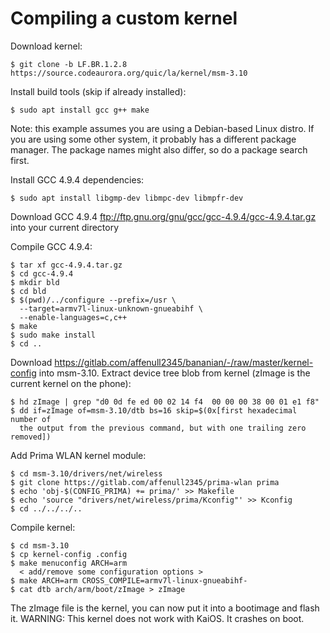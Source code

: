 # Compiling a custom kernel

Download kernel:

    $ git clone -b LF.BR.1.2.8 https://source.codeaurora.org/quic/la/kernel/msm-3.10

Install build tools (skip if already installed):

    $ sudo apt install gcc g++ make

Note: this example assumes you are using a Debian-based Linux distro. If you
are using some other system, it probably has a different package manager. The
package names might also differ, so do a package search first.

Install GCC 4.9.4 dependencies:

    $ sudo apt install libgmp-dev libmpc-dev libmpfr-dev

Download GCC 4.9.4 <ftp://ftp.gnu.org/gnu/gcc/gcc-4.9.4/gcc-4.9.4.tar.gz>
into your current directory

Compile GCC 4.9.4:

    $ tar xf gcc-4.9.4.tar.gz
    $ cd gcc-4.9.4
    $ mkdir bld
    $ cd bld
    $ $(pwd)/../configure --prefix=/usr \
      --target=armv7l-linux-unknown-gnueabihf \
      --enable-languages=c,c++
    $ make
    $ sudo make install
    $ cd ..

Download <https://gitlab.com/affenull2345/bananian/-/raw/master/kernel-config>
into msm-3.10.
Extract device tree blob from kernel (zImage is the current kernel on the
phone):

    $ hd zImage | grep "d0 0d fe ed 00 02 14 f4  00 00 00 38 00 01 e1 f8"
    $ dd if=zImage of=msm-3.10/dtb bs=16 skip=$(0x[first hexadecimal number of
      the output from the previous command, but with one trailing zero removed])

Add Prima WLAN kernel module:

    $ cd msm-3.10/drivers/net/wireless
    $ git clone https://gitlab.com/affenull2345/prima-wlan prima
    $ echo 'obj-$(CONFIG_PRIMA) += prima/' >> Makefile
    $ echo 'source "drivers/net/wireless/prima/Kconfig"' >> Kconfig
    $ cd ../../../..

Compile kernel:

    $ cd msm-3.10
    $ cp kernel-config .config
    $ make menuconfig ARCH=arm
      < add/remove some configuration options >
    $ make ARCH=arm CROSS_COMPILE=armv7l-linux-gnueabihf-
    $ cat dtb arch/arm/boot/zImage > zImage

The zImage file is the kernel, you can now put it into a bootimage and flash it.
WARNING: This kernel does not work with KaiOS. It crashes on boot.
